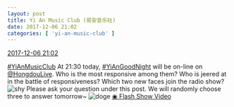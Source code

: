 ```yaml
---
layout: post
title: Yi An Music Club (易安音乐社)
date: 2017-12-06 21:02
categories: [ 'yi-an-music-club' ]
---
```


<div class="weibo-info">
  <a href="https://weibo.com/6094546964/FyqS7CqKz">2017-12-06 21:02</a>
</div>

[#YiAnMusicClub](https://weibo.com/p/100808beae2e3e05b17b64f63ebedca39f19b2/super_index) At 21:30 today, [#YiAnGoodNight](https://weibo.com/p/10080892b104a59bff303ca883e7931b5b916e/super_index) will be on-line on [@HongdouLive](http://weibo.com/u/5990184179). Who is the most responsive among them? Who is jeered at in the battle of responsiveness? Which two new faces join the radio show? ![shy](http://img.t.sinajs.cn/t4/appstyle/expression/ext/normal/6e/shamea_org.gif) Please ask your question under this post. We will randomly choose three to answer tomorrow~ ![doge](https://img.t.sinajs.cn/t4/appstyle/expression/ext/normal/b6/doge_org.gif) [◉ Flash Show Video](https://www.miaopai.com/show/DnD-C5oB5fiUus-DwAXBDlPbgR7zBe49mAy7PQ__.htm)